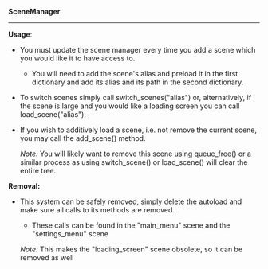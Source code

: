 ****SceneManager****
____________
**Usage**:
	
- You must update the scene manager every time you add a scene which you
would like it to have access to.

	- You will need to add the scene's alias and preload it in the first dictionary and
	add its alias and its path in the second dictionary.

- To switch scenes simply call switch_scenes("alias") or, alternatively,
if the scene is large and you would like a loading screen you can call 
load_scene("alias").

- If you wish to additively load a scene, i.e. not remove the current scene,
you may call the add_scene() method.

	*Note:* You will likely want to remove this scene using queue_free() or a
	similar process as using switch_scene() or load_scene() will clear the
	entire tree.

**Removal:**

- This system can be safely removed, simply delete the autoload and make 
sure all calls to its methods are removed.

	- These calls can be found in the "main_menu" scene and the "settings_menu"
	scene

	*Note:* This makes the "loading_screen" scene obsolete, so it can be removed
	as well
